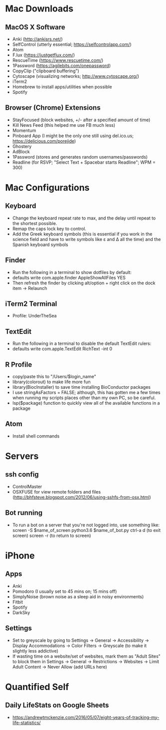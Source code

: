 # Mac Downloads  

## MacOS X Software

- Anki (http://ankisrs.net/)
- SelfControl (utterly essential; https://selfcontrolapp.com/)
- Atom
- F.lux (https://justgetflux.com/)
- RescueTime (https://www.rescuetime.com/)
- 1Password (https://agilebits.com/onepassword)
- CopyClip ("clipboard buffering")
- Cytoscape (visualizing networks; http://www.cytoscape.org/)
- iTerm2
- Homebrew to install apps/utilities when possible
- Spotify

## Browser (Chrome) Extensions

- StayFocused (block websites, +/- after a specified amount of time)
- Kill News Feed (this helped me use FB much less)
- Momentum
- Pinboard App (I might be the only one still using del.ico.us; https://delicious.com/porejide)
- Ghostery
- AdBlock
- 1Password (stores and generates random usernames/passwords)
- Readline (for RSVP; "Select Text + Spacebar starts Readline"; WPM = 300)

# Mac Configurations

## Keyboard

- Change the keyboard repeat rate to max, and the delay until repeat to the shortest possible.
- Remap the caps lock key to control.
- Add the Greek keyboard symbols (this is essential if you work in the science field and have to write symbols like ε and Δ all the time) and the Spanish keyboard symbols

## Finder

- Run the following in a terminal to show dotfiles by default:
- defaults write com.apple.finder AppleShowAllFiles YES
- Then refresh the finder by clicking alt/option + right click on the dock item -> Relaunch

## iTerm2 Terminal

- Profile: UnderTheSea

## TextEdit

- Run the following in a terminal to disable the default TextEdit rulers:
- defaults write com.apple.TextEdit RichText -int 0

## R Profile

- copy/paste this to "/Users/$login_name"
- library(colorout) to make life more fun
- library(BiocInstaller) to save time installing BioConductor packages
- I use stringAsFactors = FALSE; although, this has gotten me a few times when running my scripts places other than my own PC, so be careful.
- lsp($package) function to quickly view all of the available functions in a package

## Atom

- Install shell commands

# Servers

## ssh config

- ControlMaster
- OSXFUSE for view remote folders and files (http://bhfsteve.blogspot.com/2012/06/using-sshfs-from-osx.html)

## Bot running

- To run a bot on a server that you're not logged into, use something like:
screen -S $name_of_screen
python3.6 $name_of_bot.py
ctrl-a d (to exit screen)
screen -r (to return to screen)  

# iPhone

## Apps

- Anki
- Pomodoro (I usually set to 45 mins on; 15 mins off)
- SimplyNoise (brown noise as a sleep aid in noisy environments)
- Fitbit
- Spotify
- DarkSky

## Settings

- Set to greyscale by going to Settings -> General -> Accessibility -> Display Accommodations -> Color Filters -> Greyscale (to make it slightly less addictive)
- If wasting time on a website/set of websites, mark them as "Adult Sites" to block them in Settings -> General -> Restrictions -> Websites -> Limit Adult Content -> Never Allow (add URLs here)

# Quantified Self

## Daily LifeStats on Google Sheets

- https://andrewtmckenzie.com/2016/05/07/eight-years-of-tracking-my-life-statistics/
